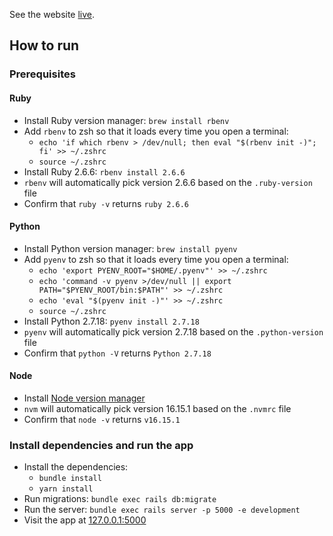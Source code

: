 See the website [live](https://rails-portfolio-wfe5.onrender.com/).

## How to run

### Prerequisites

#### Ruby
- Install Ruby version manager: `brew install rbenv`
- Add `rbenv` to zsh so that it loads every time you open a terminal:
	- `echo 'if which rbenv > /dev/null; then eval "$(rbenv init -)"; fi' >> ~/.zshrc`
	- `source ~/.zshrc`
- Install Ruby 2.6.6: `rbenv install 2.6.6`
- `rbenv` will automatically pick version 2.6.6 based on the `.ruby-version` file
- Confirm that `ruby -v` returns `ruby 2.6.6`

#### Python
- Install Python version manager: `brew install pyenv`
- Add `pyenv` to zsh so that it loads every time you open a terminal:
	- `echo 'export PYENV_ROOT="$HOME/.pyenv"' >> ~/.zshrc`
	- `echo 'command -v pyenv >/dev/null || export PATH="$PYENV_ROOT/bin:$PATH"' >> ~/.zshrc`
	- `echo 'eval "$(pyenv init -)"' >> ~/.zshrc`
	- `source ~/.zshrc`
- Install Python 2.7.18: `pyenv install 2.7.18`
- `pyenv` will automatically pick version 2.7.18 based on the `.python-version` file
- Confirm that `python -V` returns `Python 2.7.18`

#### Node
- Install [Node version manager](https://github.com/nvm-sh/nvm)
- `nvm` will automatically pick version 16.15.1 based on the `.nvmrc` file
- Confirm that `node -v` returns `v16.15.1`

### Install dependencies and run the app
- Install the dependencies:
	- `bundle install`
	- `yarn install`
- Run migrations: `bundle exec rails db:migrate`
- Run the server: `bundle exec rails server -p 5000 -e development`
- Visit the app at [127.0.0.1:5000](http://127.0.0.1:5000/)
